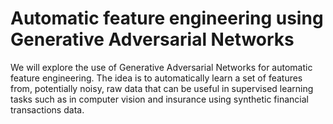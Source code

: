 # Automatic feature engineering using Generative Adversarial Networks
We will explore the use of Generative Adversarial Networks for automatic feature engineering. The idea is to automatically learn a set of features from, potentially noisy, raw data that can be useful in supervised learning tasks such as in computer vision and insurance using synthetic financial transactions data.
